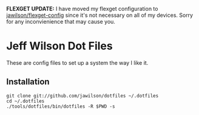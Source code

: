 **FLEXGET UPDATE:** I have moved my flexget configuration to [jawilson/flexget-config](https://github.com/jawilson/flexget-config) since it's not necessary on all of my devices. Sorry for any inconvienience that may cause you.

# Jeff Wilson Dot Files

These are config files to set up a system the way I like it.

## Installation

    git clone git://github.com/jawilson/dotfiles ~/.dotfiles
    cd ~/.dotfiles
    ./tools/dotfiles/bin/dotfiles -R $PWD -s
